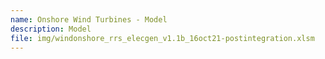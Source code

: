 ```yaml
---
name: Onshore Wind Turbines - Model
description: Model
file: img/windonshore_rrs_elecgen_v1.1b_16oct21-postintegration.xlsm
---
```

